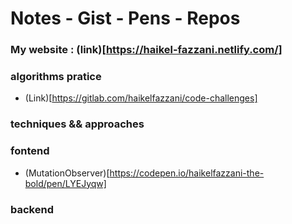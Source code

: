 # Notes - Gist - Pens - Repos

### My website : (link)[https://haikel-fazzani.netlify.com/]

### algorithms pratice
- (Link)[https://gitlab.com/haikelfazzani/code-challenges]

### techniques && approaches

### fontend
- (MutationObserver)[https://codepen.io/haikelfazzani-the-bold/pen/LYEJyqw]

### backend